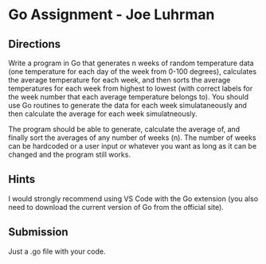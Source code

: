 # Go Assignment - Joe Luhrman

## Directions 
Write a program in Go that generates n weeks of random temperature data (one temperature for each day of the week from 0-100 degrees), calculates the average temperature for each week, and then sorts the average temperatures for each week from highest to lowest (with correct labels for the week number that each average temperature belongs to). You should use
Go routines to generate the data for each week simulataneously and then calculate the average for each week simulatneously. 

The program should be able to generate, calculate the average of, and finally sort the averages of any number of weeks (n). The number of weeks can be hardcoded or a user input or whatever you want as long as it can be changed and the program still works. 

## Hints
I would strongly recommend using VS Code with the Go extension (you also need to download the current version of Go from the official site).

## Submission
Just a .go file with your code. 
